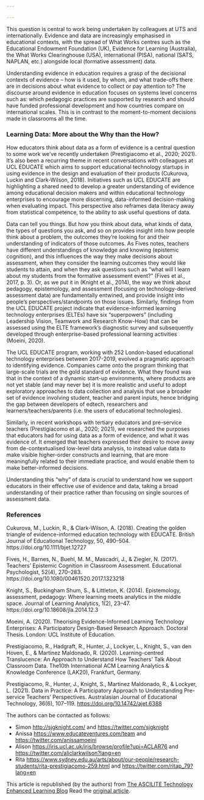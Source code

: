 ```yaml
---

---
```


<p>This question is central to work being undertaken by colleagues at UTS and internationally. Evidence and data are increasingly emphasised in educational contexts, with the spread of What Works centres such as the Educational Endowment Foundation (UK), Evidence for Learning (Australia), the What Works Clearinghouse (USA), international (PISA), national (SATS, NAPLAN, etc.) alongside local (formative assessment) data.</p>
<p>Understanding evidence in education requires a grasp of the decisional contexts of evidence – how is it used, by whom, and what trade-offs there are in decisions about what evidence to collect or pay attention to? The discourse around evidence in education focuses on systems level concerns such as: which pedagogic practices are supported by research and should have funded professional development and how countries compare on international scales. This is in contrast to the moment-to-moment decisions made in classrooms all the time.</p>

<h3>Learning Data: More about the Why than the How?</h3>
<p>How educators think about data as a form of evidence is a central question to some work we’ve recently undertaken (Prestigiacomo et al., 2020; 2021). It’s also been a recurring theme in recent conversations with colleagues at UCL EDUCATE which aims to support educational technology startups in using evidence in the design and evaluation of their products (Cukurova, Luckin and Clark-Wilson, 2018). Initiatives such as UCL EDUCATE are highlighting a shared need to develop a greater understanding of evidence among educational decision makers and within educational technology enterprises to encourage more discerning, data-informed decision-making when evaluating impact. This perspective also reframes data literacy away from statistical competence, to the ability to ask useful questions of data.</p>
<p>Data can tell you things. But how you think about data, what kinds of data, the types of questions you ask, and so on provides insight into how people think about a problem, the outcomes they’re looking for and their understanding of indicators of those outcomes. As Fives notes, teachers have different understandings of knowledge and knowing (epistemic cognition), and this influences the way they make decisions about assessment, when they consider the learning outcomes they would like students to attain, and when they ask questions such as “what will I learn about my students from the formative assessment event?” (Fives et al., 2017, p. 3). Or, as we put it in (Knight et al., 2014), the way we think about pedagogy, epistemology, and assessment (focusing on technology-derived assessment data) are fundamentally entwined, and provide insight into people’s perspectives/standpoints on those issues. Similarly, findings from the UCL EDUCATE project indicate that evidence-informed learning technology enterprises (ELTEs) have six “superpowers” (including Leadership Vision, Teamwork and Research Know-How) that can be assessed using the ELTE framework’s diagnostic survey and subsequently developed through enterprise-based professional learning activities (Moeini, 2020).</p>
<p>The UCL EDUCATE program, working with 252 London-based educational technology enterprises between 2017-2019, evolved a pragmatic approach to identifying evidence. Companies came onto the program thinking that large-scale trials are the gold standard of evidence. What they found was that in the context of a dynamic start-up environments, where products are not yet stable (and may never be) it is more realistic and useful to adopt exploratory approaches to data collection and analysis that use a broader set of evidence involving student, teacher and parent inputs, hence bridging the gap between developers of edtech, researchers and learners/teachers/parents (i.e. the users of educational technologies).</p>
<p>Similarly, in recent workshops with tertiary educators and pre-service teachers (Prestigiacomo et al., 2020; 2021), we researched the purposes that educators had for using data as a form of evidence, and what it was evidence of.  It emerged that teachers expressed their desire to move away from de-contextualised low-level data analysis, to instead value data to make visible higher-order constructs and learning, that are more meaningfully related to their immediate practice, and would enable them to make better-informed decisions.</p>
<p>Understanding this “why” of data is crucial to understand how we support educators in their effective use of evidence and data, taking a broad understanding of their practice rather than focusing on single sources of assessment data.</p>
<h3>References</h3>
<p>Cukurova, M., Luckin, R., &amp; Clark-Wilson, A. (2018). Creating the golden triangle of evidence-informed education technology with EDUCATE. British Journal of Educational Technology, 50, 490–504. https://doi.org/10.1111/bjet.12727</p>
<p>Fives, H., Barnes, N., Buehl, M. M., Mascadri, J., &amp; Ziegler, N. (2017). Teachers’ Epistemic Cognition in Classroom Assessment. Educational Psychologist, 52(4), 270–283. https://doi.org/10.1080/00461520.2017.1323218</p>
<p>Knight, S., Buckingham Shum, S., &amp; Littleton, K. (2014). Epistemology, assessment, pedagogy: Where learning meets analytics in the middle space. Journal of Learning Analytics, 1(2), 23–47. https://doi.org/10.18608/jla.2014.12.3</p>
<p>Moeini, A. (2020). Theorising Evidence-Informed Learning Technology Enterprises: A Participatory Design-Based Research Approach. Doctoral Thesis. London: UCL Institute of Education.</p>
<p>Prestigiacomo, R., Hadgraft, R., Hunter, J., Lockyer, L., Knight, S., van den Hoven, E., &amp; Martinez Maldonado, R. (2020). Learning-centred Translucence: An Approach to Understand How Teachers’ Talk About Classroom Data. The10th International ACM Learning Analytics &amp; Knowledge Conference (LAK20), Frankfurt, Germany.</p>
<p>Prestigiacomo, R., Hunter, J., Knight, S., Martinez Maldonado, R., &amp; Lockyer, L. (2021). Data in Practice: A Participatory Approach to Understanding Pre-service Teachers’ Perspectives. Australasian Journal of Educational Technology, 36(6), 107–119. <a href="https://doi.org/10.14742/ajet.6388">https://doi.org/10.14742/ajet.6388</a></p>
<p>The authors can be contacted as follows:</p>
<ul>
<li>Simon <a href="https://protect-au.mimecast.com/s/vq3DCE8w96tKxANwCNh2ED?domain=sjgknight.com">http://sjgknight.com/</a> and <a href="https://protect-au.mimecast.com/s/orjpCGv05QCo4yQrS7qrSa?domain=twitter.com">https://twitter.com/sjgknight</a></li>
<li>Anissa <a href="https://protect-au.mimecast.com/s/n8AMCJyBq7FPw4DkfzAHg4?domain=educateventures.com">https://www.educateventures.com/team</a> and <a href="https://protect-au.mimecast.com/s/E5bDCK1DZ5T0WAGQSA24dX?domain=twitter.com">https://twitter.com/anissamoeini</a></li>
<li>Alison <a href="https://protect-au.mimecast.com/s/zgy4CL7E85c59oZ0iju_D4?domain=iris.ucl.ac.uk">https://iris.ucl.ac.uk/iris/browse/profile?upi=ACLAR76</a> and <a href="https://protect-au.mimecast.com/s/xdg-CMwGQ5tG3oApi1Mo3Z?domain=twitter.com">https://twitter.com/aliclarkwilson?lang=en</a></li>
<li>Rita <a href="https://protect-au.mimecast.com/s/enRlCNLJ95f13nGYSzW1v1?domain=sydney.edu.au">https://www.sydney.edu.au/arts/about/our-people/research-students/rita-prestigiacomo-259.html</a> and <a href="https://protect-au.mimecast.com/s/2PHQCOMKy5toxPyDSjoChr?domain=twitter.com">https://twitter.com/ritap_79?lang=en</a></li>
</ul>

<p>This article is republished (by the authors) from <a href="https://blog.ascilite.org/about-telall/">The ASCILITE Technology Enhanced Learning Blog</a> Read the <a href="https://blog.ascilite.org/how-do-educators-and-educational-technologists-think-about-data-as-evidence-to-support-their-work/">original article</a>.</p>

